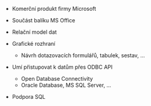 - Komerční produkt firmy Microsoft
- Součást balíku MS Office
- Relační model dat
- Grafické rozhraní
	- Návrh dotazovacích formulářů, tabulek, sestav, …

- Umí přistupovat k datům přes ODBC API
	- Open Database Connectivity
	- Oracle Database, MS SQL Server, …

- Podpora SQL